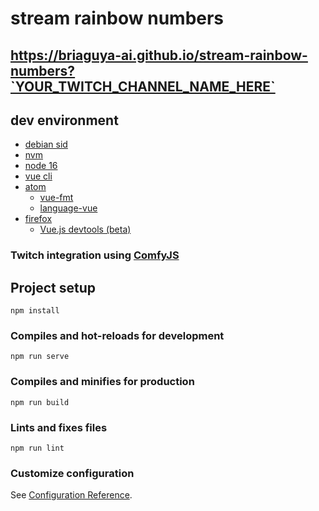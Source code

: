 # stream rainbow numbers
## https://briaguya-ai.github.io/stream-rainbow-numbers?`YOUR_TWITCH_CHANNEL_NAME_HERE`

## dev environment
* [debian sid](https://www.debian.org/releases/sid/)
* [nvm](https://github.com/nvm-sh/nvm)
* [node 16](https://nodejs.org/en/)
* [vue cli](https://cli.vuejs.org/)
* [atom](https://atom.io/)
  * [vue-fmt](https://atom.io/packages/vue-fmt)
  * [language-vue](https://atom.io/packages/language-vue)
* [firefox](https://www.mozilla.org/en-US/firefox/new/)
  * [Vue.js devtools (beta)](https://github.com/vuejs/devtools/releases/tag/v6.0.0-beta.21)

### Twitch integration using [ComfyJS](https://github.com/instafluff/ComfyJS)

## Project setup
```
npm install
```

### Compiles and hot-reloads for development
```
npm run serve
```

### Compiles and minifies for production
```
npm run build
```

### Lints and fixes files
```
npm run lint
```

### Customize configuration
See [Configuration Reference](https://cli.vuejs.org/config/).
